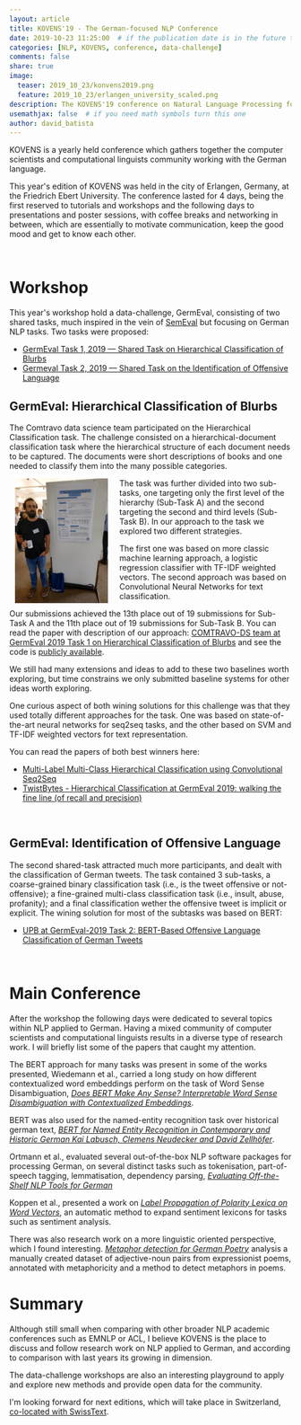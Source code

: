 ```yaml
---
layout: article
title: KOVENS'19 - The German-focused NLP Conference
date: 2019-10-23 11:25:00  # if the publication date is in the future the article will be published on that future date
categories: [NLP, KOVENS, conference, data-challenge]
comments: false
share: true
image:
  teaser: 2019_10_23/konvens2019.png
  feature: 2019_10_23/erlangen_university_scaled.png
description: The KOVENS'19 conference on Natural Language Processing for German
usemathjax: false  # if you need math symbols turn this one
author: david_batista
---
```


KOVENS is a yearly held conference which gathers together the computer scientists
and computational linguists community working with the German language.

This year's edition of KOVENS was held in the city of Erlangen, Germany, at the
Friedrich Ebert University. The conference lasted for 4 days, being the first
reserved to tutorials and workshops and the following days to presentations and
poster sessions, with coffee breaks and networking in between, which are
essentially to motivate communication, keep the good mood and get to know each other.

<br>

# Workshop

<!-- Data Challenge and Participation -->

This year's workshop hold a data-challenge, GermEval, consisting of two shared
tasks, much inspired in the vein of [SemEval](https://www.wikiwand.com/en/SemEval)
but focusing on German NLP tasks. Two tasks were proposed:

- [GermEval Task 1, 2019 — Shared Task on Hierarchical Classification of Blurbs](https://competitions.codalab.org/competitions/20139)
- [Germeval Task 2, 2019 — Shared Task on the Identification of Offensive Language](https://projects.fzai.h-da.de/iggsa)

## GermEval: Hierarchical Classification of Blurbs

The Comtravo data science team participated on the Hierarchical Classification
task. The challenge consisted on a hierarchical-document classification task where
the hierarchical structure of each document needs to be captured. The documents
were short descriptions of books and one needed to classify them into the many
possible categories.

<div style="width: 33%; height: 33%; display: block; margin-left: 2%; margin-right: 4%; float: left;">
    <img src="/images/2019_10_23/dsbatista_kovens19.jpg">
</div>

The task was further divided into two sub-tasks, one targeting only the first level
of the hierarchy (Sub-Task A) and the second targeting the second and third levels
(Sub-Task B). In our approach to the task we explored two different strategies.

The first one was based on more classic machine learning approach, a logistic
regression classifier with TF-IDF weighted vectors. The second approach was
based on Convolutional Neural Networks for text classification.

Our submissions achieved the 13th place out of 19 submissions for Sub-Task A and
the 11th place out of 19 submissions for Sub-Task B. You can read the paper with
description of our approach: [COMTRAVO-DS team at GermEval 2019 Task 1 on
Hierarchical Classification of Blurbs](https://www.inf.uni-hamburg.de/en/inst/ab/lt/resources/data/germeval-2019-hmc/paper-4.pdf)
and see the code is [publicly available](https://github.com/davidsbatista/GermEval-2019-Task_1).

We still had many extensions and ideas to add to these two baselines worth exploring,
but time constrains we only submitted baseline systems for other ideas worth exploring.

One curious aspect of both wining solutions for this challenge was that they used
totally different approaches for the task. One was based on state-of-the-art neural networks for seq2seq tasks, and the other based on SVM and TF-IDF weighted vectors for
text representation.

You can read the papers of both best winners here:
 - [Multi-Label Multi-Class Hierarchical Classification using
Convolutional Seq2Seq](https://corpora.linguistik.uni-erlangen.de/data/konvens/proceedings/papers/germeval/Germeval_Task1_paper_2.pdf)
 - [TwistBytes - Hierarchical Classification at GermEval 2019: walking the fine line (of recall and precision)](https://corpora.linguistik.uni-erlangen.de/data/konvens/proceedings/papers/germeval/Germeval_Task1_paper_6.pdf)

<br>

## GermEval: Identification of Offensive Language

The second shared-task attracted much more participants, and dealt with the
classification of German tweets. The task contained 3 sub-tasks, a coarse-grained
binary classification task (i.e., is the tweet offensive or not-offensive); a
fine-grained multi-class classification task (i.e.,  insult, abuse, profanity);
and a final classification wether the offensive tweet is implicit or explicit.
The wining solution for most of the subtasks was based on BERT:

- [UPB at GermEval-2019 Task 2: BERT-Based Offensive Language Classification of German Tweets](https://corpora.linguistik.uni-erlangen.de/data/konvens/proceedings/papers/germeval/Germeval_Task_2_2019_paper_9.UPB.pdf)

<br>

# Main Conference

After the workshop the following days were dedicated to several topics within
NLP applied to German. Having a mixed community of computer scientists and
computational linguists results in a diverse type of research work. I will
briefly list some of the papers that caught my attention.

<!-- Interesting Papers/Posters -->

The BERT approach for many tasks was present in some of the works presented,
Wiedemann et al., carried a long study on how different contextualized word
embeddings perform on the task of Word Sense Disambiguation, _[Does BERT Make Any
Sense? Interpretable Word Sense Disambiguation with Contextualized Embeddings](https://corpora.linguistik.uni-erlangen.de/data/konvens/proceedings/papers/KONVENS2019_paper_43.pdf)_.

BERT was also used for the named-entity  recognition task over historical german
text, _[BERT for Named Entity Recognition in Contemporary and Historic German Kai
Labusch, Clemens Neudecker and David Zellhöfer](https://corpora.linguistik.uni-erlangen.de/data/konvens/proceedings/papers/KONVENS2019_paper_4.pdf)_.

Ortmann et al., evaluated several out-of-the-box NLP software packages for processing
German, on several distinct tasks such as tokenisation, part-of-speech tagging,
lemmatisation, dependency parsing, _[Evaluating Off-the-Shelf NLP Tools for German](https://corpora.linguistik.uni-erlangen.de/data/konvens/proceedings/papers/KONVENS2019_paper_55.pdf)_

Koppen et al., presented a work on _[Label Propagation of Polarity Lexica on Word Vectors](https://corpora.linguistik.uni-erlangen.de/data/konvens/proceedings/papers/KONVENS2019_paper_24.pdf)_, an automatic method to expand
sentiment lexicons for tasks such as sentiment analysis.

There was also research work on a more linguistic oriented perspective, which I found
interesting. _[Metaphor detection for German Poetry](https://corpora.linguistik.uni-erlangen.de/data/konvens/proceedings/papers/KONVENS2019_paper_37.pdf)_ analysis a manually created dataset of adjective-noun pairs
from expressionist poems, annotated with metaphoricity and a method to detect
metaphors in poems.


# Summary

Although still small when comparing with other broader NLP academic conferences
such as EMNLP or ACL, I believe KOVENS is the place to discuss and follow research
work on NLP applied to German, and according to comparison with last years its
growing in dimension.

The data-challenge workshops are also an interesting playground
to apply and explore new methods and provide open data for the community.

I'm looking forward for next editions, which will take place in Switzerland,
[co-located with SwissText](http://swisstext-and-konvens-2020.org/).
